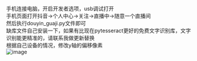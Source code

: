 手机连接电脑，开启开发者选项，usb调试打开  
手机页面打开抖音->个人中心->关注->直播中->随意一个直播间  
然后执行douyin_guaji.py文件即可  
缺库文件自己安装一下，如果有比现在pytesseract更好的免费文字识别库，文字识别能更精准的，请联系我做更新替换  
根据自己设备的情况，修改y轴的偏移像素  
![image](https://github.com/pokemonzlj/douyin_guaji/assets/35096840/127d1cf5-0814-4edf-846e-b9936e1cb108)

